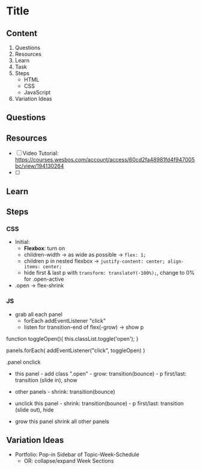 # Title

## Content
1. Questions
1. Resources
1. Learn
1. Task
1. Steps
    - HTML
    - CSS
    - JavaScript
1. Variation Ideas


## Questions
## Resources
- [ ] Video Tutorial: <https://courses.wesbos.com/account/access/60cd2fa48981fd4f947005bc/view/194130264>
- [ ] 

## Learn


## Steps

### CSS
- Initial:
  - **Flexbox**: turn on
  - children-width &rarr; as wide as possible &rarr; `flex: 1;`
  - children p in nested flexbox &rarr; `justify-content: center; align-items: center;`
  - hide first & last p with `transform: translateY(-100%);`, change to 0% for .open-active
- .open &rarr; flex-shrink


### JS
- grab all each panel
  - forEach addEventListener "click"
  - listen for transition-end of flex(-grow) &rarr; show p

function toggleOpen(){
  this.classList.toggle('open');
}

panels.forEach( addEventListener("click", toggleOpen) )

  .panel onclick
  -  this panel
    - add class ".open"
    - grow: transition(bounce)
    - p first/last: transition (slide in), show
    
  -  other panels
    - shrink: transition(bounce)

  -  unclick this panel
    - shrink: transition(bounce)
    - p first/last: transition (slide out), hide
    
  -  grow this panel
    shrink all other panels
    
    

## Variation Ideas
- Portfolio: Pop-in Sidebar of Topic-Week-Schedule
  - OR: collapse/expand Week Sections

